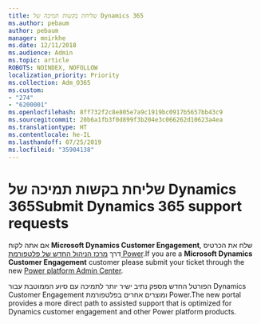 ```yaml
---
title: שליחת בקשות תמיכה של Dynamics 365
ms.author: pebaum
author: pebaum
manager: mnirkhe
ms.date: 12/11/2018
ms.audience: Admin
ms.topic: article
ROBOTS: NOINDEX, NOFOLLOW
localization_priority: Priority
ms.collection: Adm_O365
ms.custom:
- "274"
- "6200001"
ms.openlocfilehash: 8ff732f2c8e805e7a9c1919bc0917b5657bb43c9
ms.sourcegitcommit: 20b6a1fb3f0d899f3b204e3c066262d10623a4ea
ms.translationtype: HT
ms.contentlocale: he-IL
ms.lasthandoff: 07/25/2019
ms.locfileid: "35904138"
---
```

# <a name="submit-dynamics-365-support-requests"></a><span data-ttu-id="bf8e6-102">שליחת בקשות תמיכה של Dynamics 365</span><span class="sxs-lookup"><span data-stu-id="bf8e6-102">Submit Dynamics 365 support requests</span></span>

<span data-ttu-id="bf8e6-103">אם אתה לקוח **Microsoft Dynamics Customer Engagement**, שלח את הכרטיס דרך [מרכז הניהול החדש של פלטפורמת Power](https://admin.powerplatform.microsoft.com/?ref=officemodern).</span><span class="sxs-lookup"><span data-stu-id="bf8e6-103">If you are a **Microsoft Dynamics Customer Engagement** customer please submit your ticket through the new [Power platform Admin Center](https://admin.powerplatform.microsoft.com/?ref=officemodern).</span></span>
  
<span data-ttu-id="bf8e6-104">הפורטל החדש מספק נתיב ישיר יותר לתמיכה עם סיוע הממוטבת עבור Dynamics Customer Engagement ומוצרים אחרים בפלטפורמת Power.</span><span class="sxs-lookup"><span data-stu-id="bf8e6-104">The new portal provides a more direct path to assisted support that is optimized for Dynamics customer engagement and other Power platform products.</span></span>
  